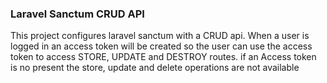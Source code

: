 <h3>Laravel Sanctum CRUD API</h3>
<p>This project configures laravel sanctum with a CRUD api. When a user is logged in an access token will be created so the user can use the access token to access STORE, UPDATE and DESTROY routes. if an Access token is no present the store, update and delete operations are not available</p>
